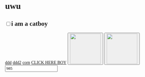 <!DOCTYPE html>
<html lang="en">
  <head>
    <meta charset="UTF-8" />
    <meta name="viewport" content="width=device-width, initial-scale=1.0" />
    <style>
      * {
        font-family: "Comic Sans MS", "Comic Sans";
      }
    </style>
    <title>LOLOLOLO</title>
  </head>
  <body>
    <h1>uwu</h1>
    <h2><input type="checkbox" class="catboy" />i am a catboy</h2>
    <a href="?ddd">ddd</a>
    <a href="?ddd2">ddd2</a>
    <a href="?corn">corn</a>
    <a href="https://ottonik.github.io">CLICK HERE BOY</a>
    <button class="napierdalacz">
      <img src="https://i.imgur.com/31fA5CM.png" width="100" height="100" />
    </button>
    <button class="napierdalacz-stop">
      <img
        src="https://i.imgur.com/sgQXzaw.png"
        width="100"
        height="100"
        alt=""
      />
    </button>
    <input type="number" class="loyalityId" value="985" />
    <script>
      let coupons = [
        37125,
        53279,
        53705,
        53742,
        53746,
        53748,
        53765,
        53801,
        53802,
        53803,
        53804,
        53805,
        53806,
        53807,
        53808,
        53809,
        53810,
      ];
      let intid = null;
      document.querySelector(".napierdalacz").addEventListener("click", () => {
        if (intid) clearInterval(intid);

        intid = setInterval(() => {
          getPrize(
            mcd.bridge,
            parseInt(document.querySelector(".loyalityId").value)
          );
          if (document.querySelector(".catboy").checked) {
            document.querySelector(".loyalityId").value =
              parseInt(document.querySelector(".loyalityId").value) - 1;
          }
}, 2500);
      });
      document
        .querySelector(".napierdalacz-stop")
        .addEventListener("click", () => {
          if (intid) clearInterval(intid);
        });
      document.addEventListener("mcdBridgeReady", function (e) {
     
        console.log(mcd.bridge);
        let Instance = mcd.bridge.message("Instance");
        let deals = mcd.bridge.message("deals");
        let user = mcd.bridge.message("user");
        user.send({ promptlogin: true });
        user.on("data", function (data) {
          console.log(JSON.stringify(data));
          //   getPrize(offerActivation);
          let i = 985;
        });
        user.on("error", function (error) {});
        user.on("done", function () {});
      });
      function getPrize(bridge, loyalityId) {
        let couponId =
          coupons[Math.floor(Math.random() * coupons.length) + 1 - 1];
        let Instance = bridge.message("Instance") 
        let PointsRequest = bridge.message("PointsRequest") 
          PointsRequest.send({
            getPointsRequested: true
        });
        Instance.send({
             loyaltyId: 2400,
          pointsBalance: 25000
        });
       Instance.on("data", function (data) {
          console.log("offer activation data", loyalityId, data);
        });
        Instance.on("error", function (error) {
          console.warn("MCD ERROR", loyalityId, JSON.stringify(error));
        });
        Instance.on("done", function () {
          console.log("corn done 11", loyalityId);
        });

        PointsRequest.on("data", function (data) {
          console.log("offers data", loyalityId, data);
        });
        PointsRequest.on("error", function (error) {
          console.warn("offers MCD ERROR", loyalityId, JSON.stringify(error));
        });
        PointsRequest.on("done", function () {
          console.log("offers done 22", loyalityId);
        });
      }
    </script>
    <script src="//cdn.jsdelivr.net/npm/eruda"></script>
    <script>
      eruda.init();
    </script>
  </body>
</html>
